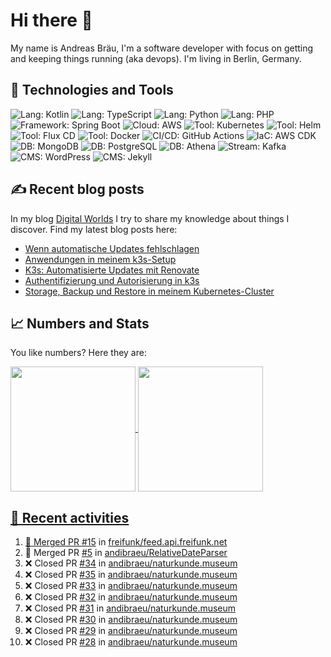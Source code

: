# Hi there 👋

My name is Andreas Bräu, I'm a software developer with focus on getting and keeping things running (aka devops). I'm living in Berlin, Germany.

## 🧰 Technologies and Tools

![Lang: Kotlin](https://img.shields.io/badge/Lang-Kotlin-blue?style=flat&logo=Kotlin&logoColor=white)
![Lang: TypeScript](https://img.shields.io/badge/Lang-TypeScript-blue?style=flat&logo=TypeScript&logoColor=white)
![Lang: Python](https://img.shields.io/badge/Lang-Python-blue?style=flat&logo=Python&logoColor=white)
![Lang: PHP](https://img.shields.io/badge/Lang-PHP-blue?style=flat&logo=php&logoColor=white)
![Framework: Spring Boot](https://img.shields.io/badge/Framework-Spring%20Boot-blue?style=flat&logo=Spring-Boot&logoColor=white)
![Cloud: AWS](https://img.shields.io/badge/Cloud-AWS-blue?style=flat&logo=Amazon-AWS&logoColor=white)
![Tool: Kubernetes](https://img.shields.io/badge/Cloud-Kubernetes-blue?style=flat&logo=Kubernetes&logoColor=white)
![Tool: Helm](https://img.shields.io/badge/CI%2FCD-Helm-blue?style=flat&logo=Helm&logoColor=white)
![Tool: Flux CD](https://img.shields.io/badge/CI%2FCD-Flux%20CD-blue?style=flat&logo=Flux&logoColor=white)
![Tool: Docker](https://img.shields.io/badge/Tool-Docker-blue?style=flat&logo=Docker&logoColor=white)
![CI/CD: GitHub Actions](https://img.shields.io/badge/CI%2FCD-GitHub%20Actions-blue?style=flat&logo=GitHub%20Actions&logoColor=white)
![IaC: AWS CDK](https://img.shields.io/badge/IaC-AWS%20CDK-blue?style=flat&logo=Amazon-AWS&logoColor=white)
![DB: MongoDB](https://img.shields.io/badge/DB-MongoDB-blue?style=flat&logo=MongoDB&logoColor=white)
![DB: PostgreSQL](https://img.shields.io/badge/DB-PostgreSQL-blue?style=flat&logo=PostgreSQL&logoColor=white)
![DB: Athena](https://img.shields.io/badge/DB-Athena-blue?style=flat&logo=Amazon-AWS&logoColor=white)
![Stream: Kafka](https://img.shields.io/badge/Stream-Kafka-blue?style=flat&logo=Apache-Kafka&logoColor=white)
![CMS: WordPress](https://img.shields.io/badge/CMS-WordPress-blue?style=flat&logo=WordPress&logoColor=white)
![CMS: Jekyll](https://img.shields.io/badge/CMS-Jekyll-blue?style=flat&logo=Jekyll&logoColor=white)  


## ✍️ Recent blog posts

In my blog [Digital Worlds](https://blog.andi95.de) I try to share my knowledge about things I discover. Find my latest blog posts here:

<!-- BLOG-POST-LIST:START -->
- [Wenn automatische Updates fehlschlagen](https://blog.andi95.de/2025/02/wenn-automatische-updates-fehlschlagen/?pk_campaign=feed&pk_kwd=wenn-automatische-updates-fehlschlagen)
- [Anwendungen in meinem k3s-Setup](https://blog.andi95.de/2025/02/anwendungen-in-meinem-k3s-setup/?pk_campaign=feed&pk_kwd=anwendungen-in-meinem-k3s-setup)
- [K3s: Automatisierte Updates mit Renovate](https://blog.andi95.de/2025/02/automatisierte-updates-mit-renovate/?pk_campaign=feed&pk_kwd=automatisierte-updates-mit-renovate)
- [Authentifizierung und Autorisierung in k3s](https://blog.andi95.de/2025/01/authentifizierung-und-autorisierung-in-k3s/?pk_campaign=feed&pk_kwd=authentifizierung-und-autorisierung-in-k3s)
- [Storage, Backup und Restore in meinem Kubernetes-Cluster](https://blog.andi95.de/2024/09/storage-backup-und-restore-in-meinem-kubernetes-cluster/?pk_campaign=feed&pk_kwd=storage-backup-und-restore-in-meinem-kubernetes-cluster)
<!-- BLOG-POST-LIST:END -->

## 📈 Numbers and Stats

You like numbers? Here they are:

<a href="https://github.com/andibraeu">
  <img height=200 align="center" src="https://github-readme-stats.vercel.app/api?username=andibraeu&rank_icon=github&theme=transparent" />
</a>
<a href="https://github.com/andibraeu">
  <img height=200 align="center" src="https://github-readme-stats.vercel.app/api/top-langs?username=andibraeu&layout=compact&langs_count=8&card_width=320&theme=transparent" />
</8

<!--
**andibraeu/andibraeu** is a ✨ _special_ ✨ repository because its `README.md` (this file) appears on your GitHub profile.

Here are some ideas to get you started:

- 🔭 I’m currently working on ...
- 🌱 I’m currently learning ...
- 👯 I’m looking to collaborate on ...
- 🤔 I’m looking for help with ...
- 💬 Ask me about ...
- 📫 How to reach me: ...
- 😄 Pronouns: ...
- ⚡ Fun fact: ...
-->

## 👣 Recent activities

<!--START_SECTION:activity-->
1. 🎉 Merged PR [#15](https://github.com/freifunk/feed.api.freifunk.net/pull/15) in [freifunk/feed.api.freifunk.net](https://github.com/freifunk/feed.api.freifunk.net)
2. 🎉 Merged PR [#5](https://github.com/andibraeu/RelativeDateParser/pull/5) in [andibraeu/RelativeDateParser](https://github.com/andibraeu/RelativeDateParser)
3. ❌ Closed PR [#34](https://github.com/andibraeu/naturkunde.museum/pull/34) in [andibraeu/naturkunde.museum](https://github.com/andibraeu/naturkunde.museum)
4. ❌ Closed PR [#35](https://github.com/andibraeu/naturkunde.museum/pull/35) in [andibraeu/naturkunde.museum](https://github.com/andibraeu/naturkunde.museum)
5. ❌ Closed PR [#33](https://github.com/andibraeu/naturkunde.museum/pull/33) in [andibraeu/naturkunde.museum](https://github.com/andibraeu/naturkunde.museum)
6. ❌ Closed PR [#32](https://github.com/andibraeu/naturkunde.museum/pull/32) in [andibraeu/naturkunde.museum](https://github.com/andibraeu/naturkunde.museum)
7. ❌ Closed PR [#31](https://github.com/andibraeu/naturkunde.museum/pull/31) in [andibraeu/naturkunde.museum](https://github.com/andibraeu/naturkunde.museum)
8. ❌ Closed PR [#30](https://github.com/andibraeu/naturkunde.museum/pull/30) in [andibraeu/naturkunde.museum](https://github.com/andibraeu/naturkunde.museum)
9. ❌ Closed PR [#29](https://github.com/andibraeu/naturkunde.museum/pull/29) in [andibraeu/naturkunde.museum](https://github.com/andibraeu/naturkunde.museum)
10. ❌ Closed PR [#28](https://github.com/andibraeu/naturkunde.museum/pull/28) in [andibraeu/naturkunde.museum](https://github.com/andibraeu/naturkunde.museum)
<!--END_SECTION:activity-->


